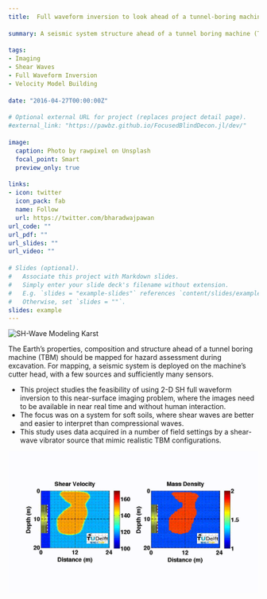 ```yaml
---
title:  Full waveform inversion to look ahead of a tunnel-boring machine

summary: A seismic system structure ahead of a tunnel boring machine (TBM).

tags:
- Imaging
- Shear Waves
- Full Waveform Inversion
- Velocity Model Building

date: "2016-04-27T00:00:00Z"

# Optional external URL for project (replaces project detail page).
#external_link: "https://pawbz.github.io/FocusedBlindDecon.jl/dev/"

image:
  caption: Photo by rawpixel on Unsplash
  focal_point: Smart
  preview_only: true

links:
- icon: twitter
  icon_pack: fab
  name: Follow
  url: https://twitter.com/bharadwajpawan
url_code: ""
url_pdf: ""
url_slides: ""
url_video: ""

# Slides (optional).
#   Associate this project with Markdown slides.
#   Simply enter your slide deck's filename without extension.
#   E.g. `slides = "example-slides"` references `content/slides/example-slides.md`.
#   Otherwise, set `slides = ""`.
slides: example
---
```


![SH-Wave Modeling Karst](movie_snaps.gif)


The Earth’s properties, composition and structure ahead of a tunnel boring machine (TBM) should be mapped for hazard assessment during excavation. For mapping, a seismic system is deployed on the machine’s cutter head, with a few sources and sufficiently many sensors.

* This project studies the feasibility of using 2-D SH full waveform inversion to this near-surface imaging problem, where the 
images need to be available in near real time and without human interaction.
* The focus was on a system for soft soils, where shear waves are better and easier 
to interpret than compressional waves.
* This study uses data acquired in a 
number of field settings by a shear-wave vibrator source that mimic realistic TBM configurations.


![Look Ahead of a TBM](movie_inversion.gif)

<!--
{{< figure src="mod_transect1.png" title="Imaging a near-surface inclusion in the Netherlands. The actual location of a buried concrete tube is marked in red. Shear-wave velocity (left) and impedance (right) estimates of 2-D SH full waveform inversion depict the inclusion." numbered="true" lightbox="true" >}} 

-->
